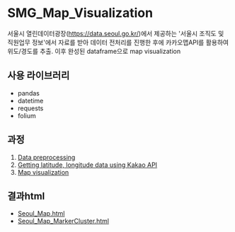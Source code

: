 # SMG_Map_Visualization
서울시 열린데이터광장(https://data.seoul.go.kr/)에서 제공하는 '서울시 조직도 및 직원업무 정보'에서 자료를 받아 데이터 전처리를 진행한 후에 카카오맵API를 활용하여 위도/경도를 추출. 이후 완성된 dataframe으로 map visualization

## 사용 라이브러리
* pandas
* datetime
* requests
* folium

## 과정
1. <a href='data_preprocessing_revision.html'>Data preprocessing</a>
2. <a href='lat_long_usingKaKaoAPI.html'>Getting latitude, longitude data using Kakao API</a>
3. <a href='Map_visualization_revision.html'>Map visualization</a>

## 결과html
* <a href='Seoul_Map.html'>Seoul_Map.html</a>
* <a href='Seoul_Map_MarkerCluster.html'>Seoul_Map_MarkerCluster.html</a>
